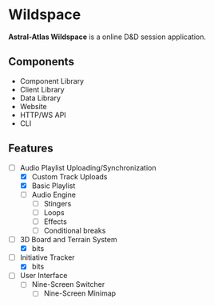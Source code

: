 # Wildspace

**Astral-Atlas Wildspace** is a online D&D session application.

## Components
- Component Library
- Client Library
- Data Library
- Website
- HTTP/WS API
- CLI

## Features

- [ ] Audio Playlist Uploading/Synchronization
  - [x] Custom Track Uploads
  - [X] Basic Playlist
  - [ ] Audio Engine
    - [ ] Stingers
    - [ ] Loops
    - [ ] Effects
    - [ ] Conditional breaks
- [ ] 3D Board and Terrain System
  - [X] bits
- [ ] Initiative Tracker
  - [X] bits
- [ ] User Interface
  - [ ] Nine-Screen Switcher
    - [ ] Nine-Screen Minimap